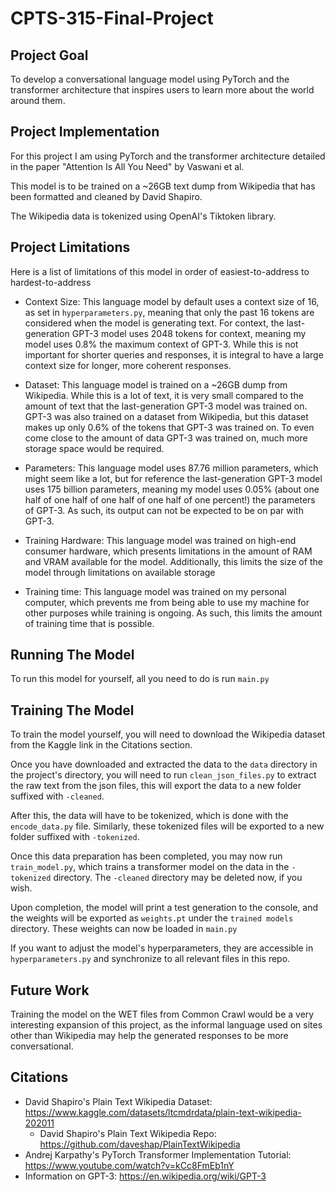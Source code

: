 # CPTS-315-Final-Project

## Project Goal
To develop a conversational language model using PyTorch and the transformer architecture that inspires users to learn more about the world around them.

## Project Implementation
For this project I am using PyTorch and the transformer architecture detailed in the paper "Attention Is All You Need" by Vaswani et al.

This model is to be trained on a ~26GB text dump from Wikipedia that has been formatted and cleaned by David Shapiro.

The Wikipedia data is tokenized using OpenAI's Tiktoken library.

## Project Limitations
Here is a list of limitations of this model in order of easiest-to-address to hardest-to-address

- Context Size: This language model by default uses a context size of 16, as set in `hyperparameters.py`, meaning that only the past 16 tokens are considered when the model is generating text. For context, the last-generation GPT-3 model uses 2048 tokens for context, meaning my model uses 0.8% the maximum context of GPT-3. While this is not important for shorter queries and responses, it is integral to have a large context size for longer, more coherent responses.

- Dataset: This language model is trained on a ~26GB dump from Wikipedia. While this is a lot of text, it is very small compared to the amount of text that the last-generation GPT-3 model was trained on. GPT-3 was also trained on a dataset from Wikipedia, but this dataset makes up only 0.6% of the tokens that GPT-3 was trained on. To even come close to the amount of data GPT-3 was trained on, much more storage space would be required.

- Parameters: This language model uses 87.76 million parameters, which might seem like a lot, but for reference the last-generation GPT-3 model uses 175 billion parameters, meaning my model uses 0.05% (about one half of one half of one half of one half of one percent!) the parameters of GPT-3. As such, its output can not be expected to be on par with GPT-3.

- Training Hardware: This language model was trained on high-end consumer hardware, which presents limitations in the amount of RAM and VRAM available for the model. Additionally, this limits the size of the model through limitations on available storage

- Training time: This language model was trained on my personal computer, which prevents me from being able to use my machine for other purposes while training is ongoing. As such, this limits the amount of training time that is possible.

## Running The Model
To run this model for yourself, all you need to do is run `main.py`

## Training The Model
To train the model yourself, you will need to download the Wikipedia dataset from the Kaggle link in the Citations section.

Once you have downloaded and extracted the data to the `data` directory in the project's directory, you will need to run `clean_json_files.py` to extract the raw text from the json files, this will export the data to a new folder suffixed with `-cleaned`.

After this, the data will have to be tokenized, which is done with the `encode_data.py` file. Similarly, these tokenized files will be exported to a new folder suffixed with `-tokenized`.

Once this data preparation has been completed, you may now run `train_model.py`, which trains a transformer model on the data in the `-tokenized` directory. The `-cleaned` directory may be deleted now, if you wish.

Upon completion, the model will print a test generation to the console, and the weights will be exported as `weights.pt` under the `trained models` directory.
These weights can now be loaded in `main.py`

If you want to adjust the model's hyperparameters, they are accessible in `hyperparameters.py` and synchronize to all relevant files in this repo.

## Future Work
Training the model on the WET files from Common Crawl would be a very interesting expansion of this project, as the informal language used on sites other than Wikipedia may help the generated responses to be more conversational.

## Citations
- David Shapiro's Plain Text Wikipedia Dataset: https://www.kaggle.com/datasets/ltcmdrdata/plain-text-wikipedia-202011
  - David Shapiro's Plain Text Wikipedia Repo: https://github.com/daveshap/PlainTextWikipedia
- Andrej Karpathy's PyTorch Transformer Implementation Tutorial: https://www.youtube.com/watch?v=kCc8FmEb1nY
- Information on GPT-3: https://en.wikipedia.org/wiki/GPT-3